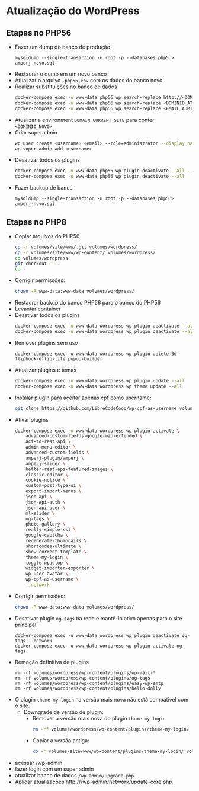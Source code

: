 # Atualização do WordPress

## Etapas no PHP56

* Fazer um dump do banco de produção
  ```
  mysqldump --single-transaction -u root -p --databases php5 > amperj-novo.sql
  ```
* Restaurar o dump em um novo banco
* Atualizar o arquivo `.php56.env` com os dados do banco novo
* Realizar substituições no banco de dados
  ```bash
  docker-compose exec -u www-data php56 wp search-replace http://<DOMINIO_ATUAL> https://<DOMINIO_NOVO> --all-tables
  docker-compose exec -u www-data php56 wp search-replace <DOMINIO_ATUAL> <DOMINIO_NOVO> --all-tables
  docker-compose exec -u www-data php56 wp search-replace <EMAIL_ADMIN_ATUAL> <EMAIL_ADMIN_NOVO> --all-tables
  ```
* Atualizar a environment `DOMAIN_CURRENT_SITE` para conter `<DOMINIO_NOVO>`
* Criar superadmin
  ```bash
  wp user create <username> <email> --role=administrator --display_name=<displayname> --user_pass=<password>
  wp super-admin add <username>
  ```
* Desativar todos os plugins
  ```bash
  docker-compose exec -u www-data php56 wp plugin deactivate --all --network
  docker-compose exec -u www-data php56 wp plugin deactivate --all
  ```
* Fazer backup de banco
  ```
  mysqldump --single-transaction -u root -p --databases php5 > amperj-novo.sql
  ```

## Etapas no PHP8
* Copiar arquivos do PHP56
  ```bash
  cp -r volumes/site/www/.git volumes/wordpress/
  cp -r volumes/site/www/wp-content/ volumes/wordpress/
  cd volumes/wordpress
  git checkout -- .
  cd -
  ```
* Corrigir permissões:
  ```bash
  chown -R www-data:www-data volumes/wordpress/
  ```
* Restaurar backup do banco PHP56 para o banco do PHP56
* Levantar container
* Desativar todos os plugins
  ```bash
  docker-compose exec -u www-data wordpress wp plugin deactivate --all --network
  docker-compose exec -u www-data wordpress wp plugin deactivate --all
  ```
* Remover plugins sem uso
  ```
  docker-compose exec -u www-data wordpress wp plugin delete 3d-flipbook-dflip-lite popup-builder
  ```
* Atualizar plugins e temas
  ```bash
  docker-compose exec -u www-data wordpress wp plugin update --all
  docker-compose exec -u www-data wordpress wp theme update --all
  ```
* Instalar plugin para aceitar apenas cpf como username:
  ```bash
  git clone https://github.com/LibreCodeCoop/wp-cpf-as-username volumes/wordpress/wp-content/plugins/wp-cpf-as-username
  ```
* Ativar plugins
  ```bash
  docker-compose exec -u www-data wordpress wp plugin activate \
      advanced-custom-fields-google-map-extended \
      acf-to-rest-api \
      admin-menu-editor \
      advanced-custom-fields \
      amperj-plugin/amperj \
      amperj-slider \
      better-rest-api-featured-images \
      classic-editor \
      cookie-notice \
      custom-post-type-ui \
      export-import-menus \
      json-api \
      json-api-auth \
      json-api-user \
      ml-slider \
      og-tags \
      photo-gallery \
      really-simple-ssl \
      google-captcha \
      regenerate-thumbnails \
      shortcodes-ultimate \
      show-current-template \
      theme-my-login \
      toggle-wpautop \
      widget-importer-exporter \
      wp-user-avatar \
      wp-cpf-as-username \
      --network
  ```
* Corrigir permissões:
  ```bash
  chown -R www-data:www-data volumes/wordpress/
  ```
* Desativar plugin `og-tags` na rede e mantê-lo ativo apenas para o site principal
  ```
  docker-compose exec -u www-data wordpress wp plugin deactivate og-tags --network
  docker-compose exec -u www-data wordpress wp plugin activate og-tags
  ```
* Remoção definitiva de plugins
  ```
  rm -rf volumes/wordpress/wp-content/plugins/wp-mail-*
  rm -rf volumes/wordpress/wp-content/plugins/og-tags
  rm -rf volumes/wordpress/wp-content/plugins/easy-wp-smtp
  rm -rf volumes/wordpress/wp-content/plugins/hello-dolly
  ```
* O plugin `theme-my-login` na versão mais nova não está compatível com o site.
  * Downgrade de versão de plugin:
    * Remover a versão mais nova do plugin `theme-my-login`
      ```bash
      rm -rf volumes/wordpress/wp-content/plugins/theme-my-login/
      ```
    * Copiar a versão antiga:
      ```bash
      cp -r volumes/site/www/wp-content/plugins/theme-my-login/ volumes/wordpress/wp-content/plugins/theme-my-login/
      ```
* acessar /wp-admin
* fazer login com um super admin
* atualizar banco de dados
  `/wp-admin/upgrade.php`
* Aplicar atualizações
  http://<URL>/wp-admin/network/update-core.php